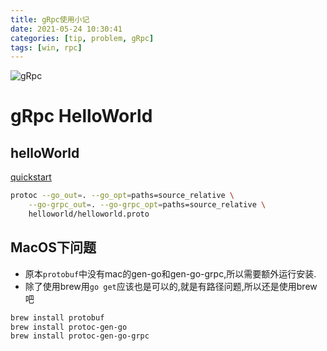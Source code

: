 ```yaml
---
title: gRpc使用小记
date: 2021-05-24 10:30:41
categories: [tip, problem, gRpc]
tags: [win, rpc]
---
```

![gRpc](https://grpc.io/img/logos/grpc-logo.png "gRpc")
# gRpc HelloWorld

## helloWorld
[quickstart](https://grpc.io/docs/languages/go/quickstart/)
```bash
protoc --go_out=. --go_opt=paths=source_relative \
    --go-grpc_out=. --go-grpc_opt=paths=source_relative \
    helloworld/helloworld.proto
```
## MacOS下问题
- 原本`protobuf`中没有mac的gen-go和gen-go-grpc,所以需要额外运行安装.
- 除了使用brew用`go get`应该也是可以的,就是有路径问题,所以还是使用brew吧
```bash
brew install protobuf
brew install protoc-gen-go
brew install protoc-gen-go-grpc
```

